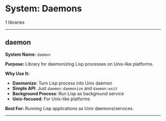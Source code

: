# System: Daemons

1 libraries

---

## daemon

**System Name:** `daemon`

**Purpose:** Library for daemonizing Lisp processes on Unix-like platforms.

**Why Use It:**
- **Daemonize**: Turn Lisp process into Unix daemon
- **Simple API**: Just `daemon:daemonize` and `daemon:exit`
- **Background Process**: Run Lisp as background service
- **Unix-focused**: For Unix-like platforms

**Best For:** Running Lisp applications as Unix daemons/services.

---


